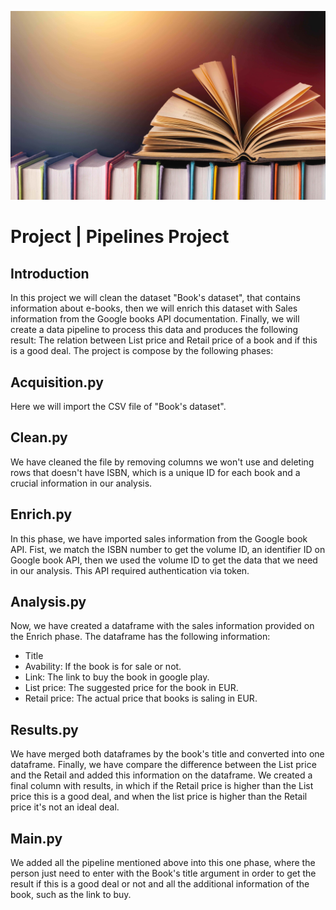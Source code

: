 ![](libros.jpg)

# Project | Pipelines Project

## Introduction

In this project we will clean the dataset "Book's dataset", that contains information about e-books, then we will enrich this dataset with Sales information from the Google books API documentation. Finally, we will create a data pipeline to process this data and produces the following result: The relation between List price and Retail price of a book and if this is a good deal. The project is compose by the following phases:

## Acquisition.py

Here we will import the CSV file of "Book's dataset". 

## Clean.py

We have cleaned the file by removing columns we won't use and deleting rows that doesn't have ISBN, which is a unique ID for each book and a crucial information in our analysis.


## Enrich.py

In this phase, we have imported sales information from the Google book API. Fist, we match the ISBN number to get the volume ID, an identifier ID on Google book API, then we used the volume ID to get the data that we need in our analysis. This API required authentication via token.

## Analysis.py

Now, we have created a dataframe with the sales information provided on the Enrich phase. The dataframe has the following information:

- Title
- Avability: If the book is for sale or not.
- Link: The link to buy the book in google play.
- List price: The suggested price for the book in EUR.
- Retail price: The actual price that books is saling in EUR.

## Results.py

We have merged both dataframes by the book's title and converted into one dataframe. Finally, we have compare the difference between the List price and the Retail and added this information on the dataframe. We created a final column with results, in which if the Retail price is higher than the List price this is a good deal, and when the list price is higher than the Retail price it's not an ideal deal.

## Main.py

We added all the pipeline mentioned above into this one phase, where the person just need to enter with the Book's title argument in order to get the result if this is a good deal or not and all the additional information of the book, such as the link to buy. 


